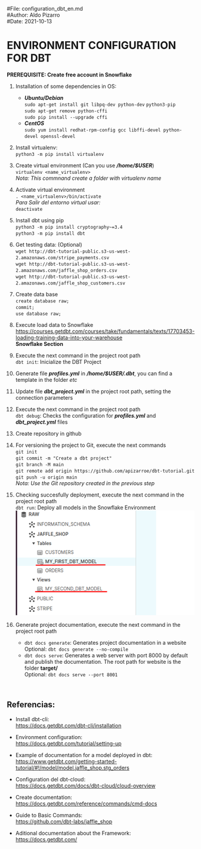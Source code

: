 #File: configuration_dbt_en.md  
#Author: Aldo Pizarro  
#Date: 2021-10-13

# ENVIRONMENT CONFIGURATION FOR DBT

**PREREQUISITE: Create free account in Snowflake**

1. Installation of some dependencies in OS:  
    - ***Ubuntu/Debian***  
`sudo apt-get install git libpq-dev python-dev` `python3-pip`  
`sudo apt-get remove python-cffi`  
`sudo pip install --upgrade cffi` 
    - ***CentOS***  
`sudo yum install redhat-rpm-config gcc libffi-devel python-devel openssl-devel`  

1. Install virtualenv:  
`python3 -m pip install virtualenv`  

1. Create virtual environment (Can you use ***/home/$USER***)  
`virtualenv <name_virtualenv>`  
*Nota: This commnand create a folder with virtualenv name*

1. Activate virtual environment  
`. <name_virtualenv>/bin/activate`  
*Para Salir del entorno virtual usar:*  
`deactivate`

1. Install dbt using pip  
`python3 -m pip install cryptography~=3.4`    
`python3 -m pip install dbt`

1. Get testing data: (Optional)  
`wget http://dbt-tutorial-public.s3-us-west-2.amazonaws.com/stripe_payments.csv`  
`wget http://dbt-tutorial-public.s3-us-west-2.amazonaws.com/jaffle_shop_orders.csv`  
`wget http://dbt-tutorial-public.s3-us-west-2.amazonaws.com/jaffle_shop_customers.csv`  

1. Create data base  
`create database raw;`  
`commit;`  
`use database raw;`  

1. Execute load data to Snowflake  
https://courses.getdbt.com/courses/take/fundamentals/texts/17703453-loading-training-data-into-your-warehouse  
**Snowflake Section**

1. Execute the next command in the project root path  
`dbt init`:  Inicialize the DBT Project  

1. Generate file ***profiles.yml*** in ***/home/$USER/.dbt***, you can find a template in the folder *etc*

1. Update file ***dbt_project.yml*** in the project root path, setting the connection parameters  

1. Execute the next command in the project root path  
`dbt debug`: Checks the configuration for ***profiles.yml*** and ***dbt_project.yml*** files

1. Create repository in github

1. For versioning the project to Git, execute the next commands  
`git init`  
`git commit -m "Create a dbt project"`  
`git branch -M main`  
`git remote add origin https://github.com/apizarroe/dbt-tutorial.git`  
`git push -u origin main`  
*Nota: Use the Git repository created in the previous step*  

1. Checking succesfully deployment, execute the next command in the project root path  
`dbt run`: Deploy all models in the Snowflake Environment  
![Objetos Desplegados!](deploy_objects.png "Objetos Desplegados")

1. Generate project documentation, execute the next command in the project root path  
    - `dbt docs generate`: Generates project documentation in a website  
    Optional: `dbt docs generate --no-compile`
    - `dbt docs serve`: Generates a web server with port 8000 by default and publish the documentation. The root path for website is the folder **target/**  
    Optional: `dbt docs serve --port 8001`  

<br />

## Referencias:

- Install dbt-cli:  
https://docs.getdbt.com/dbt-cli/installation  

- Environment configuration:  
https://docs.getdbt.com/tutorial/setting-up  

- Example of documentation for a model deployed in dbt:  
https://www.getdbt.com/getting-started-tutorial/#!/model/model.jaffle_shop.stg_orders  

- Configuration del dbt-cloud:  
https://docs.getdbt.com/docs/dbt-cloud/cloud-overview  

- Create documentation:  
https://docs.getdbt.com/reference/commands/cmd-docs  

- Guide to Basic Commands:  
https://github.com/dbt-labs/jaffle_shop

- Aditional documentation about the Framework:  
https://docs.getdbt.com/  
